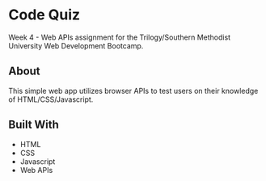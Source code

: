 # Code Quiz
Week 4 - Web APIs assignment for the Trilogy/Southern Methodist University Web Development Bootcamp.

## About
This simple web app utilizes browser APIs to test users on their knowledge of HTML/CSS/Javascript.

## Built With
* HTML
* CSS
* Javascript
* Web APIs

